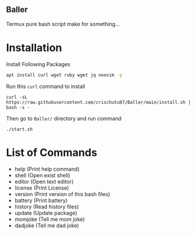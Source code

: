 ## Baller
Termux pure bash script make for something...
# Installation
Install Following Packages
```bash
apt install curl wget ruby wget jq neovim -y
```
Run this ``curl`` command to install
```
curl -sL https://raw.githubusercontent.com/crischutu07/Baller/main/install.sh | bash -s -
```
Then go to ``Baller/`` directory and run command
```
./start.sh
```
# List of Commands
- help (Print help command)
- shell (Open exist shell)
- editor (Open text editor)
- license (Print License)
- version (Print version of this bash files)
- battery (Print battery)
- history (Read history files)
- update (Update package)
- momjoke (Tell me mom joke)
- dadjoke (Tell me dad joke)
